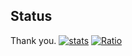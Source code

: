## Status
Thank you.
[![stats](https://github-readme-stats.vercel.app/api?username=Token-05&show_icons=true&theme=dark)](https://github.com/anuraghazra/github-readme-stats)
[![Ratio](https://github-readme-stats.vercel.app/api/top-langs/?username=Token-05&theme=dark&layout=compact)](https://github.com/anuraghazra/github-readme-stats)
